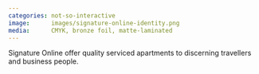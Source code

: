 ```yaml
---
categories: not-so-interactive
image:      images/signature-online-identity.png
media:      CMYK, bronze foil, matte-laminated
---
```

Signature Online offer quality serviced apartments to discerning travellers and
business people.
